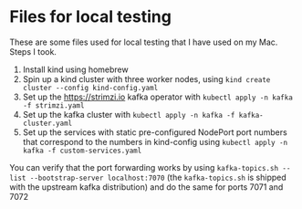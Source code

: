 # Files for local testing

These are some files used for local testing that I have used on my Mac. Steps I took.

1. Install kind using homebrew
2. Spin up a kind cluster with three worker nodes, using `kind create cluster --config kind-config.yaml`
3. Set up the https://strimzi.io kafka operator with `kubectl apply -n kafka -f strimzi.yaml`
4. Set up the kafka cluster with `kubectl apply -n kafka -f kafka-cluster.yaml`
5. Set up the services with static pre-configured NodePort port numbers that correspond to the numbers in kind-config
   using `kubectl apply -n kafka -f custom-services.yaml`

You can verify that the port forwarding works by using `kafka-topics.sh --list --bootstrap-server localhost:7070`
(the `kafka-topics.sh` is shipped with the upstream kafka distribution) and do the same for ports 7071 and 7072